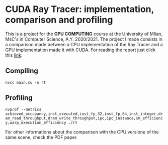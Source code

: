 # CUDA Ray Tracer: implementation, comparison and profiling
This is a project for the **GPU COMPUTING** course at the University of MIlan, MsC's in Computer Science, A.Y. 2020/2021.
The project I made consists in a comparison made between a CPU implementation of the Ray Tracer and a GPU implementation
made it with CUDA. For reading the report just click this [link](https://github.com/manuelpagliuca/Ray-Tracer-CUDA/blob/main/GPU_COMPUTING___RAY_TRACER%20.pdf).
## Compiling
`nvcc main.cu -o rt`

## Profiling
`nvprof --metrics achieved_occupancy,inst_executed,inst_fp_32,inst_fp_64,inst_integer,dram_read_throughput,dram_write_throughput,ipc,ipc_instance,sm_efficiency,warp_execution_efficiency ./rt`

For other informations about the comparison with the CPU versione of the same scene, check the PDF paper.
